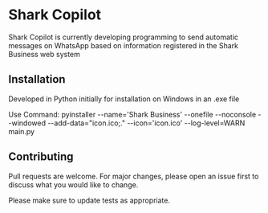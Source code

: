 # Shark Copilot

Shark Copilot is currently developing programming to send automatic messages on WhatsApp based on information registered in the Shark Business web system

## Installation


Developed in Python initially for installation on Windows in an .exe file

Use Command:
pyinstaller --name='Shark Business'  --onefile --noconsole  --windowed  --add-data="icon.ico;."  --icon='icon.ico' --log-level=WARN  main.py


## Contributing

Pull requests are welcome. For major changes, please open an issue first
to discuss what you would like to change.

Please make sure to update tests as appropriate.